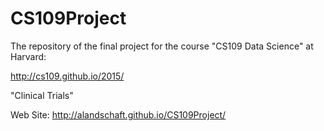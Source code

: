 # CS109Project

The repository of the final project for the course "CS109 Data Science" at Harvard:

http://cs109.github.io/2015/

"Clinical Trials"

Web Site: http://alandschaft.github.io/CS109Project/

